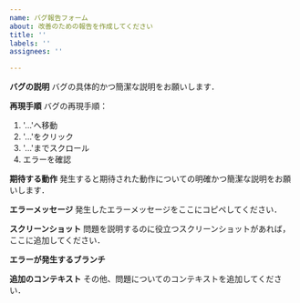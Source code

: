 ```yaml
---
name: バグ報告フォーム
about: 改善のための報告を作成してください
title: ''
labels: ''
assignees: ''

---
```


**バグの説明**
バグの具体的かつ簡潔な説明をお願いします．

**再現手順**
バグの再現手順：
1. '...'へ移動
2. '...'をクリック
3. '...'までスクロール
4. エラーを確認

**期待する動作**
発生すると期待された動作についての明確かつ簡潔な説明をお願いします．

**エラーメッセージ**
発生したエラーメッセージをここにコピペしてください．

**スクリーンショット**
問題を説明するのに役立つスクリーンショットがあれば，ここに追加してください．

**エラーが発生するブランチ**

**追加のコンテキスト**
その他、問題についてのコンテキストを追加してください．
